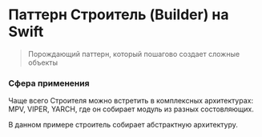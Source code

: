 # Паттерн Строитель (Builder) на Swift

> Порождающий паттерн, который пошагово создает сложные объекты

### Сфера применения

Чаще всего Строителя можно встретить в комплексных архитектурах: MPV, VIPER, YARCH,
где он собирает модуль из разных состовляющих.

В данном примере строитель собирает абстрактную архитектуру.
